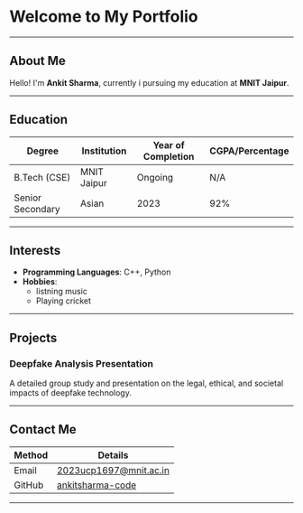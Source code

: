 # Welcome to My Portfolio

---

## About Me

Hello! I'm **Ankit Sharma**, currently i pursuing my education at **MNIT Jaipur**.

---

## Education

| Degree            | Institution          | Year of Completion | CGPA/Percentage |
|-------------------|---------------------|-------------------|----------------|
| B.Tech (CSE)      | MNIT Jaipur          | Ongoing            | N/A             |
| Senior Secondary  | Asian		   | 2023               | 92%             |

---

## Interests

- **Programming Languages**: C++, Python
- **Hobbies**: 
  - listning music
  - Playing cricket

---

## Projects

### Deepfake Analysis Presentation
A detailed group study and presentation on the legal, ethical, and societal impacts of deepfake technology.

---

## Contact Me

| Method      | Details                          |
|-------------|----------------------------------|
| Email       | [2023ucp1697@mnit.ac.in](mailto:2023ucp1697@mnit.ac.in) |
| GitHub      | [ankitsharma-code](https://github.com/ankitsharma-code) |

---

